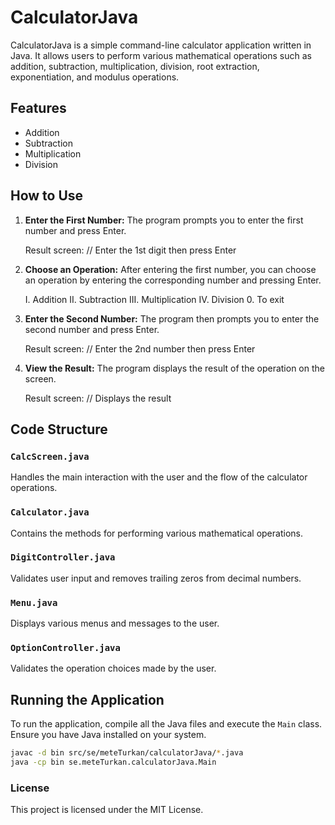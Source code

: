 # CalculatorJava

CalculatorJava is a simple command-line calculator application written in Java. It allows users to perform various mathematical operations such as addition, subtraction, multiplication, division, root extraction, exponentiation, and modulus operations.

## Features

- Addition
- Subtraction
- Multiplication
- Division

## How to Use

1. **Enter the First Number:**
   The program prompts you to enter the first number and press Enter.

      Result screen: // Enter the 1st digit then press Enter


2. **Choose an Operation:**
After entering the first number, you can choose an operation by entering the corresponding number and pressing Enter.

      I. Addition II. Subtraction III. Multiplication
      IV. Division 0. To exit


3. **Enter the Second Number:**
The program then prompts you to enter the second number and press Enter.

      Result screen: // Enter the 2nd number then press Enter


4. **View the Result:**
The program displays the result of the operation on the screen.

   Result screen: // Displays the result


## Code Structure

### `CalcScreen.java`

Handles the main interaction with the user and the flow of the calculator operations.

### `Calculator.java`

Contains the methods for performing various mathematical operations.

### `DigitController.java`

Validates user input and removes trailing zeros from decimal numbers.

### `Menu.java`

Displays various menus and messages to the user.

### `OptionController.java`

Validates the operation choices made by the user.

## Running the Application

To run the application, compile all the Java files and execute the `Main` class. Ensure you have Java installed on your system.

```bash
javac -d bin src/se/meteTurkan/calculatorJava/*.java
java -cp bin se.meteTurkan.calculatorJava.Main
```

### License
This project is licensed under the MIT License.

